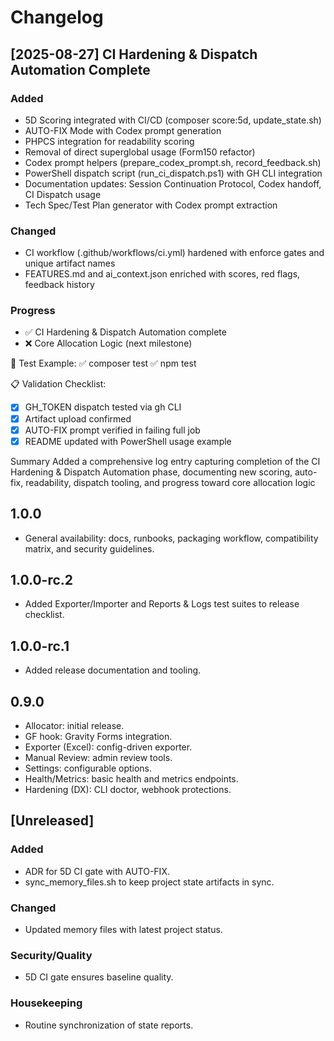 # Changelog

## [2025-08-27] CI Hardening & Dispatch Automation Complete

### Added
- 5D Scoring integrated with CI/CD (composer score:5d, update_state.sh)
- AUTO-FIX Mode with Codex prompt generation
- PHPCS integration for readability scoring
- Removal of direct superglobal usage (Form150 refactor)
- Codex prompt helpers (prepare_codex_prompt.sh, record_feedback.sh)
- PowerShell dispatch script (run_ci_dispatch.ps1) with GH CLI integration
- Documentation updates: Session Continuation Protocol, Codex handoff, CI Dispatch usage
- Tech Spec/Test Plan generator with Codex prompt extraction

### Changed
- CI workflow (.github/workflows/ci.yml) hardened with enforce gates and unique artifact names
- FEATURES.md and ai_context.json enriched with scores, red flags, feedback history

### Progress
- ✅ CI Hardening & Dispatch Automation complete
- ❌ Core Allocation Logic (next milestone)

🧪 Test Example:
✅ composer test
✅ npm test

📋 Validation Checklist:
- [x] GH_TOKEN dispatch tested via gh CLI
- [x] Artifact upload confirmed
- [x] AUTO-FIX prompt verified in failing full job
- [x] README updated with PowerShell usage example

Summary
Added a comprehensive log entry capturing completion of the CI Hardening & Dispatch Automation phase, documenting new scoring, auto-fix, readability, dispatch tooling, and progress toward core allocation logic


## 1.0.0
- General availability: docs, runbooks, packaging workflow, compatibility matrix, and security guidelines.


## 1.0.0-rc.2
- Added Exporter/Importer and Reports & Logs test suites to release checklist.

## 1.0.0-rc.1
- Added release documentation and tooling.

## 0.9.0
- Allocator: initial release.
- GF hook: Gravity Forms integration.
- Exporter (Excel): config-driven exporter.
- Manual Review: admin review tools.
- Settings: configurable options.
- Health/Metrics: basic health and metrics endpoints.
- Hardening (DX): CLI doctor, webhook protections.


<!-- AUTO-GEN:CHANGELOG START -->
## [Unreleased]

### Added
- ADR for 5D CI gate with AUTO-FIX.
- sync_memory_files.sh to keep project state artifacts in sync.

### Changed
- Updated memory files with latest project status.

### Security/Quality
- 5D CI gate ensures baseline quality.

### Housekeeping
- Routine synchronization of state reports.
<!-- AUTO-GEN:CHANGELOG END -->
